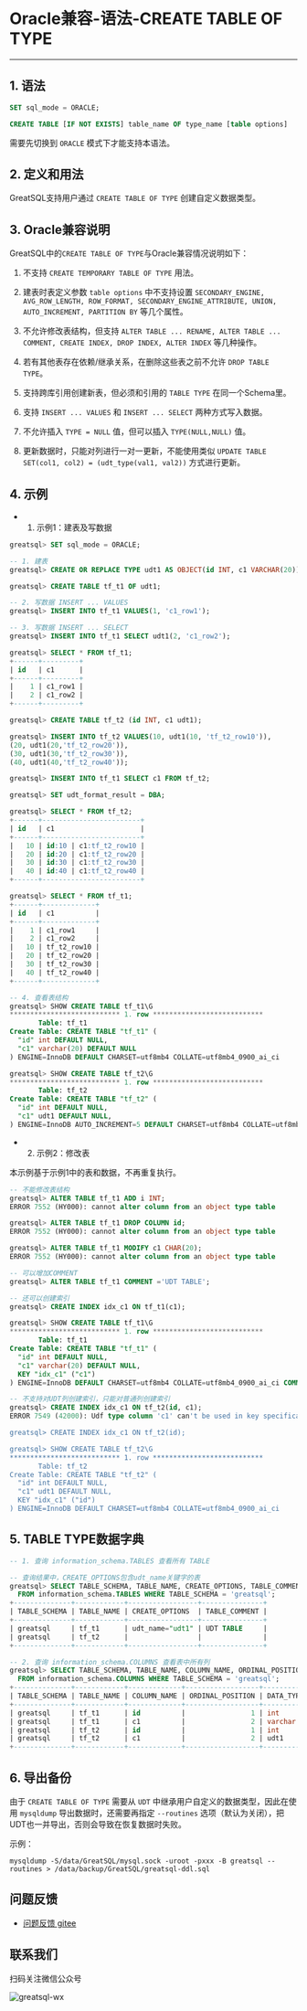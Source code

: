 # Oracle兼容-语法-CREATE TABLE OF TYPE
---


## 1. 语法

```sql
SET sql_mode = ORACLE;

CREATE TABLE [IF NOT EXISTS] table_name OF type_name [table options]
```

需要先切换到 `ORACLE` 模式下才能支持本语法。

## 2. 定义和用法

GreatSQL支持用户通过 `CREATE TABLE OF TYPE` 创建自定义数据类型。


## 3. Oracle兼容说明

GreatSQL中的`CREATE TABLE OF TYPE`与Oracle兼容情况说明如下：

1. 不支持 `CREATE TEMPORARY TABLE OF TYPE` 用法。

2. 建表时表定义参数 `table options` 中不支持设置 `SECONDARY_ENGINE, AVG_ROW_LENGTH, ROW_FORMAT, SECONDARY_ENGINE_ATTRIBUTE, UNION, AUTO_INCREMENT, PARTITION BY` 等几个属性。

3. 不允许修改表结构，但支持 `ALTER TABLE ... RENAME, ALTER TABLE ... COMMENT, CREATE INDEX, DROP INDEX, ALTER INDEX` 等几种操作。

4. 若有其他表存在依赖/继承关系，在删除这些表之前不允许 `DROP TABLE TYPE`。

5. 支持跨库引用创建新表，但必须和引用的 `TABLE TYPE` 在同一个Schema里。

6. 支持 `INSERT ... VALUES` 和 `INSERT ... SELECT` 两种方式写入数据。

7. 不允许插入 `TYPE = NULL` 值，但可以插入 `TYPE(NULL,NULL)` 值。

8. 更新数据时，只能对列进行一对一更新，不能使用类似 `UPDATE TABLE SET(col1, col2) = (udt_type(val1, val2))` 方式进行更新。

## 4. 示例


- 1. 示例1：建表及写数据

```sql
greatsql> SET sql_mode = ORACLE;

-- 1. 建表
greatsql> CREATE OR REPLACE TYPE udt1 AS OBJECT(id INT, c1 VARCHAR(20));

greatsql> CREATE TABLE tf_t1 OF udt1;

-- 2. 写数据 INSERT ... VALUES
greatsql> INSERT INTO tf_t1 VALUES(1, 'c1_row1');

-- 3. 写数据 INSERT ... SELECT
greatsql> INSERT INTO tf_t1 SELECT udt1(2, 'c1_row2');

greatsql> SELECT * FROM tf_t1;
+------+---------+
| id   | c1      |
+------+---------+
|    1 | c1_row1 |
|    2 | c1_row2 |
+------+---------+

greatsql> CREATE TABLE tf_t2 (id INT, c1 udt1);

greatsql> INSERT INTO tf_t2 VALUES(10, udt1(10, 'tf_t2_row10')),
(20, udt1(20,'tf_t2_row20')),
(30, udt1(30,'tf_t2_row30')),
(40, udt1(40,'tf_t2_row40'));

greatsql> INSERT INTO tf_t1 SELECT c1 FROM tf_t2;

greatsql> SET udt_format_result = DBA;

greatsql> SELECT * FROM tf_t2;
+------+------------------------+
| id   | c1                     |
+------+------------------------+
|   10 | id:10 | c1:tf_t2_row10 |
|   20 | id:20 | c1:tf_t2_row20 |
|   30 | id:30 | c1:tf_t2_row30 |
|   40 | id:40 | c1:tf_t2_row40 |
+------+------------------------+

greatsql> SELECT * FROM tf_t1;
+------+-------------+
| id   | c1          |
+------+-------------+
|    1 | c1_row1     |
|    2 | c1_row2     |
|   10 | tf_t2_row10 |
|   20 | tf_t2_row20 |
|   30 | tf_t2_row30 |
|   40 | tf_t2_row40 |
+------+-------------+

-- 4. 查看表结构
greatsql> SHOW CREATE TABLE tf_t1\G
*************************** 1. row ***************************
       Table: tf_t1
Create Table: CREATE TABLE "tf_t1" (
  "id" int DEFAULT NULL,
  "c1" varchar(20) DEFAULT NULL
) ENGINE=InnoDB DEFAULT CHARSET=utf8mb4 COLLATE=utf8mb4_0900_ai_ci

greatsql> SHOW CREATE TABLE tf_t2\G
*************************** 1. row ***************************
       Table: tf_t2
Create Table: CREATE TABLE "tf_t2" (
  "id" int DEFAULT NULL,
  "c1" udt1 DEFAULT NULL,
) ENGINE=InnoDB AUTO_INCREMENT=5 DEFAULT CHARSET=utf8mb4 COLLATE=utf8mb4_0900_ai_ci
```

- 2. 示例2：修改表

本示例基于示例1中的表和数据，不再重复执行。

```sql
-- 不能修改表结构
greatsql> ALTER TABLE tf_t1 ADD i INT;
ERROR 7552 (HY000): cannot alter column from an object type table

greatsql> ALTER TABLE tf_t1 DROP COLUMN id;
ERROR 7552 (HY000): cannot alter column from an object type table

greatsql> ALTER TABLE tf_t1 MODIFY c1 CHAR(20);
ERROR 7552 (HY000): cannot alter column from an object type table

-- 可以增加COMMENT
greatsql> ALTER TABLE tf_t1 COMMENT ='UDT TABLE';

-- 还可以创建索引
greatsql> CREATE INDEX idx_c1 ON tf_t1(c1);

greatsql> SHOW CREATE TABLE tf_t1\G
*************************** 1. row ***************************
       Table: tf_t1
Create Table: CREATE TABLE "tf_t1" (
  "id" int DEFAULT NULL,
  "c1" varchar(20) DEFAULT NULL,
  KEY "idx_c1" ("c1")
) ENGINE=InnoDB DEFAULT CHARSET=utf8mb4 COLLATE=utf8mb4_0900_ai_ci COMMENT='UDT TABLE'

-- 不支持对UDT列创建索引，只能对普通列创建索引
greatsql> CREATE INDEX idx_c1 ON tf_t2(id, c1);
ERROR 7549 (42000): Udf type column 'c1' can't be used in key specification with the used table type

greatsql> CREATE INDEX idx_c1 ON tf_t2(id);

greatsql> SHOW CREATE TABLE tf_t2\G
*************************** 1. row ***************************
       Table: tf_t2
Create Table: CREATE TABLE "tf_t2" (
  "id" int DEFAULT NULL,
  "c1" udt1 DEFAULT NULL,
  KEY "idx_c1" ("id")
) ENGINE=InnoDB DEFAULT CHARSET=utf8mb4 COLLATE=utf8mb4_0900_ai_ci
```

## 5. TABLE TYPE数据字典

```sql
-- 1. 查询 information_schema.TABLES 查看所有 TABLE

-- 查询结果中，CREATE_OPTIONS包含udt_name关键字的表
greatsql> SELECT TABLE_SCHEMA, TABLE_NAME, CREATE_OPTIONS, TABLE_COMMENT
  FROM information_schema.TABLES WHERE TABLE_SCHEMA = 'greatsql';
+--------------+------------+-----------------+---------------+
| TABLE_SCHEMA | TABLE_NAME | CREATE_OPTIONS  | TABLE_COMMENT |
+--------------+------------+-----------------+---------------+
| greatsql     | tf_t1      | udt_name="udt1" | UDT TABLE     |
| greatsql     | tf_t2      |                 |               |
+--------------+------------+-----------------+---------------+

-- 2. 查询 information_schema.COLUMNS 查看表中所有列
greatsql> SELECT TABLE_SCHEMA, TABLE_NAME, COLUMN_NAME, ORDINAL_POSITION, DATA_TYPE, EXTRA
  FROM information_schema.COLUMNS WHERE TABLE_SCHEMA = 'greatsql';
+--------------+------------+-------------+------------------+-----------+-----------------+
| TABLE_SCHEMA | TABLE_NAME | COLUMN_NAME | ORDINAL_POSITION | DATA_TYPE | EXTRA           |
+--------------+------------+-------------+------------------+-----------+-----------------+
| greatsql     | tf_t1      | id          |                1 | int       |                 |
| greatsql     | tf_t1      | c1          |                2 | varchar   |                 |
| greatsql     | tf_t2      | id          |                1 | int       |                 |
| greatsql     | tf_t2      | c1          |                2 | udt1      | udt_name="udt1" |
+--------------+------------+-------------+------------------+-----------+-----------------+
```

## 6. 导出备份

由于 `CREATE TABLE OF TYPE` 需要从 `UDT` 中继承用户自定义的数据类型，因此在使用 `mysqldump` 导出数据时，还需要再指定 `--routines` 选项（默认为关闭），把UDT也一并导出，否则会导致在恢复数据时失败。

示例：
```
mysqldump -S/data/GreatSQL/mysql.sock -uroot -pxxx -B greatsql --routines > /data/backup/GreatSQL/greatsql-ddl.sql
```



**问题反馈**
---
- [问题反馈 gitee](https://gitee.com/GreatSQL/GreatSQL-Manual/issues)


**联系我们**
---

扫码关注微信公众号

![greatsql-wx](../../greatsql-wx.jpg)
